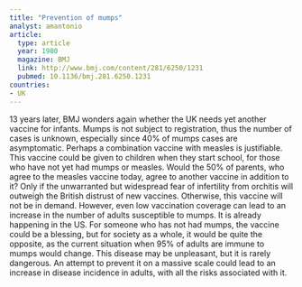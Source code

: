 ```yaml
---
title: "Prevention of mumps"
analyst: amantonio
article:
  type: article
  year: 1980
  magazine: BMJ
  link: http://www.bmj.com/content/281/6250/1231
  pubmed: 10.1136/bmj.281.6250.1231
countries:
- UK
---
```


13 years later, BMJ wonders again whether the UK needs yet another vaccine for infants.
Mumps is not subject to registration, thus the number of cases is unknown, especially since 40% of mumps cases are asymptomatic. Perhaps a combination vaccine with measles is justifiable. This vaccine could be given to children when they start school, for those who have not yet had mumps or measles.
Would the 50% of parents, who agree to the measles vaccine today, agree to another vaccine in addition to it? Only if the unwarranted but widespread fear of infertility from orchitis will outweigh the British distrust of new vaccines. Otherwise, this vaccine will not be in demand.
However, even low vaccination coverage can lead to an increase in the number of adults susceptible to mumps. It is already happening in the US.
For someone who has not had mumps, the vaccine could be a blessing, but for society as a whole, it would be quite the opposite, as the current situation when 95% of adults are immune to mumps would change. This disease may be unpleasant, but it is rarely dangerous. An attempt to prevent it on a massive scale could lead to an increase in disease incidence in adults, with all the risks associated with it.
